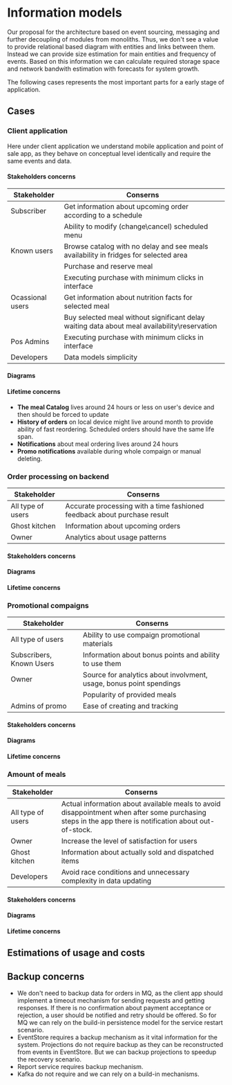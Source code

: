 # Information models 

Our proposal for the architecture based on event sourcing, messaging and further decoupling of modules from monoliths. Thus, we don't see a value to provide relational based diagram with entities and links between them. Instead we can provide size estimation for main entities and frequency of events. Based on this information we can calculate required storage space and network bandwith estimation with forecasts for system growth.  

The following cases represents the most important parts for a early stage of application.  

## Cases 

### Client application 

Here under client application we understand mobile application and point of sale app, as they behave on conceptual level identically and require the same events and data. 

#### Stakeholders concerns 

| Stakeholder | Conserns | 
|---------|------| 
| Subscriber | Get information about upcoming order according to a schedule | 
| | Ability to modify (change\cancel) scheduled menu |
| Known users | Browse catalog with no delay and see meals availability in fridges for selected area | 
| | Purchase and reserve meal | 
|  | Executing purchase with minimum clicks in interface |
| Ocassional users | Get information about nutrition facts for selected meal | 
| | Buy selected meal without significant delay waiting data about meal availability\reservation | 
| Pos Admins | Executing purchase with minimum clicks in interface | 
| Developers | Data models simplicity | 

#### Diagrams 

#### Lifetime concerns 

- **The meal Catalog** lives around 24 hours or less on user's device and then should be forced to update 
- **History of orders** on local device might live around month to provide ability of fast reordering. Scheduled orders should have the same life span. 
- **Notifications** about meal ordering lives around 24 hours 
- **Promo notifications** available during whole compaign or manual deleting.  

### Order processing on backend 

| Stakeholder | Conserns | 
|---------|------| 
| All type of users | Accurate processing with a time fashioned feedback about purchase result | 
| Ghost kitchen | Information about upcoming orders | 
| Owner | Analytics about usage patterns | 

#### Stakeholders concerns 

#### Diagrams 

#### Lifetime concerns 

### Promotional compaigns 

| Stakeholder | Conserns | 
|---------|------| 
| All type of users | Ability to use compaign promotional materials | 
| Subscribers, Known Users | Information about bonus points and ability to use them | 
| Owner | Source for analytics about involvment, usage, bonus point spendings | 
| | Popularity of provided meals | 
| Admins of promo | Ease of creating and tracking | 

#### Stakeholders concerns 

#### Diagrams 

#### Lifetime concerns 

### Amount of meals  

| Stakeholder | Conserns | 
|---------|------| 
| All type of users | Actual information about available meals to avoid disappointment when after some purchasing steps in the app there is notification about out-of-stock. |
| Owner | Increase the level of satisfaction for users | 
| Ghost kitchen | Information about actually sold and dispatched items  | 
| Developers | Avoid race conditions and unnecessary complexity in data updating |  

#### Stakeholders concerns 

#### Diagrams 

#### Lifetime concerns 

## Estimations of usage and costs

## Backup concerns 

- We don't need to backup data for orders in MQ, as the client app should implement a timeout mechanism for sending requests and getting responses. If there is no confirmation about payment acceptance or rejection, a user should be notified and retry should be offered. So for MQ we can rely on the build-in persistence model for the service restart scenario.
- EventStore requires a backup mechanism as it vital information for the system. Projections do not require backup as they can be reconstructed from events in EventStore. But we can backup projections to speedup the recovery scenario.
- Report service requires backup mechanism.
- Kafka do not require and we can rely on a build-in mechanisms.




